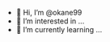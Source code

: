 - 👋 Hi, I’m @okane99
- 👀 I’m interested in ...
- 🌱 I’m currently learning ...


<!---
okane99/okane99 is a ✨ special ✨ repository because its `README.md` (this file) appears on your GitHub profile.
You can click the Preview link to take a look at your changes.
--->
